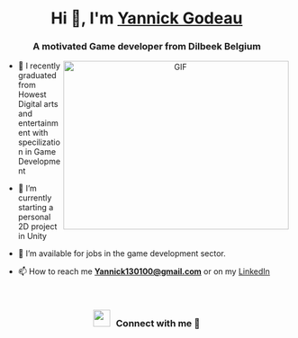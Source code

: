
<h1 align="center">Hi 👋, I'm <a href="https://www.linkedin.com/in/yannick-godeau-11b493253/" target="blank">
Yannick Godeau</a></h1>
<h3 align="center">A motivated Game developer from Dilbeek Belgium </h3>


<a target="_blank" align="center">
  <img align="right" top="500" height="300" width="400" alt="GIF" src="https://media.giphy.com/media/SWoSkN6DxTszqIKEqv/giphy.gif">
</a>

- 🔭 I recently graduated from Howest Digital arts and entertainment with specilization in Game Development

- 🌱 I’m currently starting a personal 2D project in Unity

- 🤝 I’m available for jobs in the game development sector.

- 📫 How to reach me **Yannick130100@gmail.com** or on my <a href="https://www.linkedin.com/in/yannick-godeau-11b493253/" target = "_blank">LinkedIn</a> 

<br/>
<h3 align="center" > <img src="https://media.giphy.com/media/iY8CRBdQXODJSCERIr/giphy.gif" width="30" height="30" style="margin-right: 10px;">Connect with me 🤝 </h3>

<!--
**Yeannick/Yeannick** is a ✨ _special_ ✨ repository because its `README.md` (this file) appears on your GitHub profile.

Here are some ideas to get you started:

- 🔭 I’m currently working on ...
- 🌱 I’m currently learning ...
- 👯 I’m looking to collaborate on ...
- 🤔 I’m looking for help with ...
- 💬 Ask me about ...
- 📫 How to reach me: ...
- 😄 Pronouns: ...
- ⚡ Fun fact: ...
-->

